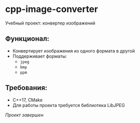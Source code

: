 # cpp-image-converter
Учебный проект: конвертер изображений
## Функционал:
- Конвертирует изображения из одного формата в другой
- Поддерживает форматы:
	- `jpeg`
	- `bmp`
	- `ppm`
## Требования:
- C++17, CMake
- Для работы проекта требуется библиотека LibJPEG

_Проект завершен_
